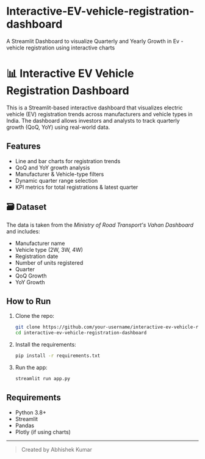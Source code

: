 # Interactive-EV-vehicle-registration-dashboard
A Streamlit Dashboard to visualize Quarterly and Yearly Growth in Ev -vehicle registration using interactive charts
# 📊 Interactive EV Vehicle Registration Dashboard

This is a Streamlit-based interactive dashboard that visualizes electric vehicle (EV) registration trends across manufacturers and vehicle types in India. The dashboard allows investors and analysts to track quarterly growth (QoQ, YoY) using real-world data.

##  Features

-  Line and bar charts for registration trends
-  QoQ and YoY growth analysis
-  Manufacturer & Vehicle-type filters
-  Dynamic quarter range selection
-  KPI metrics for total registrations & latest quarter

## 🗃 Dataset

The data is taken from the *Ministry of Road Transport's Vahan Dashboard* and includes:

- Manufacturer name
- Vehicle type (2W, 3W, 4W)
- Registration date
- Number of units registered
- Quarter
- QoQ Growth
- YoY Growth

##  How to Run

1. Clone the repo:
    ```bash
    git clone https://github.com/your-username/interactive-ev-vehicle-registration-dashboard.git
    cd interactive-ev-vehicle-registration-dashboard
    ```

2. Install the requirements:
    ```bash
    pip install -r requirements.txt
    ```

3. Run the app:
    ```bash
    streamlit run app.py
    ```

##  Requirements

- Python 3.8+
- Streamlit
- Pandas
- Plotly (if using charts)



---

> Created by Abhishek Kumar
